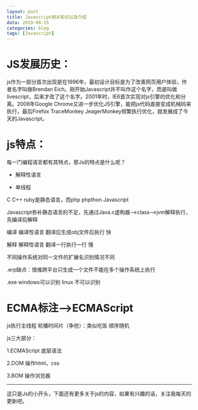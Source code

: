 ```yaml
---
layout: post
title: Javascript相关知识以及介绍
data: 2019-08-25
categories: blog
tags: [Javascript]
---
```



#    JS发展历史： 


js作为一部分首次出现是在1996年，最初设计目标是为了改善网页用户体验，作者名字叫做Brendan Eich。刚开始Javascript并不叫作这个名字，而是叫做livescript，后来才改了这个名字。2001年时，IE6首次实现对js引擎的优化和分离。2008年Google Chrome又进一步优化JS引擎，能把js代码直接变成机械码来执行，最后Firefox TraceMonkey JeagerMonkey频繁执行优化，就发展成了今天的Javascript。


  #  js特点：

  每一门编程语言都有其特点，那Js的特点是什么呢？

  - 解释性语言

  - 单线程

   C C++ ruby是静态语言，而php phpthon Javascript

   Javascript弥补静态语言的不足，先通过Java.c虚构器-->class-->jvm解释执行，先编译后解释


编译  编译性语言 翻译后生成obj文件后执行  快

解释  解释性语言 翻译一行执行一行      慢

不同操作系统对同一文件的扩展名识别情况不同

.erp缺点：很难跨平台只生成一个文件不能在多个操作系统上执行

.exe windows可以识别 linux 不可以识别 



#  ECMA标注-->ECMAScript 

js执行主线程 轮播时间片（争抢）：类似吃饭 顺序随机

js三大部分：

1.ECMAScript 底层语法

2.DOM 操作html，css

3.BOM 操作浏览器

----

这只是Js的小开头，下面还有更多关于js的内容，如果有兴趣的话，关注我每天的更新吧。